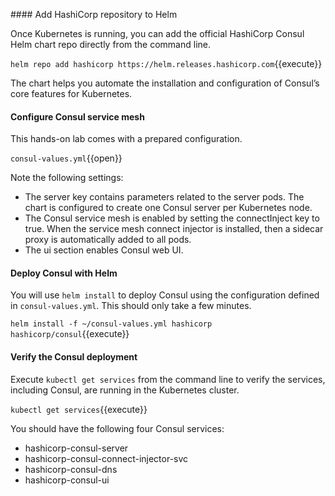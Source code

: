 #### Add HashiCorp repository to Helm

Once Kubernetes is running, you can add the official HashiCorp Consul Helm chart repo directly from the command line.

`helm repo add hashicorp https://helm.releases.hashicorp.com`{{execute}}

The chart helps you automate the installation and configuration of Consul’s core features for Kubernetes.

#### Configure Consul service mesh

This hands-on lab comes with a prepared configuration.

`consul-values.yml`{{open}}

Note the following settings:

* The server key contains parameters related to the server pods. The chart is configured to create one Consul server per Kubernetes node.
* The Consul service mesh is enabled by setting the connectInject key to true. When the service mesh connect injector is installed, then a sidecar proxy is automatically added to all pods.
* The ui section enables Consul web UI.

#### Deploy Consul with Helm

You will use `helm install` to deploy Consul using the configuration defined in `consul-values.yml`. This should only take a few minutes.

`helm install -f ~/consul-values.yml hashicorp hashicorp/consul`{{execute}}

#### Verify the Consul deployment

Execute `kubectl get services` from the command line to verify the services, including Consul, are running in the Kubernetes cluster.

`kubectl get services`{{execute}}

You should have the following four Consul services:

* hashicorp-consul-server
* hashicorp-consul-connect-injector-svc
* hashicorp-consul-dns
* hashicorp-consul-ui
